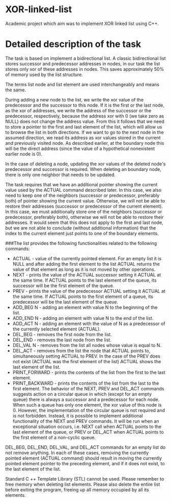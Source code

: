 # XOR-linked-list
Academic project which aim was to implement XOR linked list using C++.

# Detailed description of the task

The task is based on implement a bidirectional list. A classic bidirectional list stores successor and predecessor addresses in nodes, in our task the list stores only xor of these addresses in nodes. This saves approximately 50% of memory used by the list structure.

The terms list node and list element are used interchangeably and means the same.

During adding a new node to the list, we write the xor value of the predecessor and the successor to this node. If it is the first or the last node, as the xor of addresses, we write the address of the successor or the predecessor, respectively, because the address xor with 0 (we take zero as NULL) does not change the address value. From this it follows that we need to store a pointer to the first and last element of the list, which will allow us to browse the list in both directions. If we want to go to the next node in the assumed direction, we read its address as xor values stored in the current and previously visited node. As described earlier, at the boundary node this will be the direct address (since the value of a hypothetical nonexistent earlier node is 0).

In the case of deleting a node, updating the xor values of the deleted node's predecessor and successor is required. When deleting an boundary node, there is only one neighbor that needs to be updated.

The task requires that we have an additional pointer showing the current value used by the ACTUAL command described later. In this case, we also need to keep one of the neighbors (successor or predecessor, preferably both) of pointer showing the current value. Otherwise, we will not be able to restore their addresses (successor or predecessor of the current element). In this case, we must additionally store one of the neighbors (successor or predecessor, preferably both), otherwise we will not be able to restore their addresses. It would seem that this does not apply to the first and last node, but we are not able to conclude (without additional information) that the index to the current element just points to one of the boundary elements.

###The list provides the following functionalities related to the following commands:

- ACTUAL - value of the currently pointed element. For an empty list it is NULL and after adding the first element to the list ACTUAL returns the value of that element as long as it is not moved by other operations.
- NEXT - prints the value of the ACTUAL successor setting it ACTUAL at the same time. If ACTUAL points to the last element of the queue, its successor will be the first element of the queue.
- PREV - prints the value of the predecessor ACTUAL setting it ACTUAL at the same time. If ACTUAL points to the first element of a queue, its predecessor will be the last element of the queue.
- ADD_BEG N - adding an element with value N to the beginning of the list.
- ADD_END N - adding an element with value N to the end of the list.
- ADD_ACT N - adding an element with the value of N as a predecessor of the currently selected element (ACTUAL).
- DEL_BEG - removes the first node from the list.
- DEL_END - removes the last node from the list.
- DEL_VAL N - removes from the list all nodes whose value is equal to N.
- DEL_ACT - removes from the list the node that ACTUAL points to, simultaneously setting ACTUAL to PREV. In the case of the PREV does not exist (ACTUAL was the first element of  the list) ACTUAL shows the last element of the list.
- PRINT_FORWARD - prints the contents of the list from the first to the last element.
- PRINT_BACKWARD - prints the contents of the list from the last to the first element.
The behavior of the NEXT, PREV and DEL_ACT commands suggests action on a circular queue in which (except for an empty queue) there is always a successor and a predecessor for each node. When such a queue has only one element, the xor value of this node is 0. However, the implementation of the circular queue is not required and is not forbidden. Instead, it is possible to implement additional functionality of the NEXT and PREV commands. It will be run when an exceptional situation occurs, i.e. NEXT call when ACTUAL points to the last element of the queue, or PREV or DEL_ACT when ACTUAL points to the first element of a non-cyclic queue.

DEL_BEG, DEL_END, DEL_VAL, and DEL_ACT commands for an empty list do not remove anything. In each of these cases, removing the currently pointed element (ACTUAL command) should result in moving the currently pointed element pointer to the preceding element, and if it does not exist, to the last element of the list.

Standard C ++ Template Library (STL) cannot be used. Please remember to free memory when deleting list elements. Please also delete the entire list before exiting the program, freeing up all memory occupied by all its elements.
